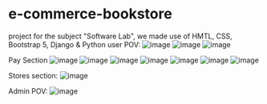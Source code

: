 # e-commerce-bookstore
project for the subject "Software Lab", we made use of HMTL, CSS, Bootstrap 5, Django &amp; Python
user POV: 
![image](https://user-images.githubusercontent.com/49210338/213638963-9f21f130-4d9c-4bf5-8256-5b216045fb26.png)
![image](https://user-images.githubusercontent.com/49210338/213640269-a5883b43-f84a-4b77-9f2f-832b236cb8b4.png)
![image](https://user-images.githubusercontent.com/49210338/213639721-143115ae-78e2-4e6d-83e6-9f441a37433f.png)

Pay Section
![image](https://user-images.githubusercontent.com/49210338/213639065-2d9a1eab-da0b-416b-95d7-c3daba0aa603.png)
![image](https://user-images.githubusercontent.com/49210338/213639199-de29b424-990b-433e-b180-85cef14b8e3f.png)
![image](https://user-images.githubusercontent.com/49210338/213639490-d69369e3-06af-4b73-804c-bff9ea9bade8.png)
![image](https://user-images.githubusercontent.com/49210338/213640162-af5cf266-0516-43da-81fa-aae69777cf9e.png)
![image](https://user-images.githubusercontent.com/49210338/213640027-afb9a58c-e069-42db-9fd5-c563e9baa9c3.png)
![image](https://user-images.githubusercontent.com/49210338/213640207-320daff8-6249-44d1-8911-b8c4101ad021.png)
![image](https://user-images.githubusercontent.com/49210338/213640377-19508cdb-1631-4a96-9fb6-0e3495733cf3.png)

Stores section:
![image](https://user-images.githubusercontent.com/49210338/213639623-cda00230-a1ef-47ef-8dfe-5f7795db1b22.png)

Admin POV:
![image](https://user-images.githubusercontent.com/49210338/213640556-0e3b7908-0325-41d0-8a4f-fa4594ee2e85.png)


